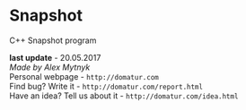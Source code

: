 # Snapshot
C++ Snapshot program

__last update__ - 20.05.2017  
_Made by Alex Mytnyk_  
Personal webpage - `http://domatur.com`  
Find bug? Write it - `http://domatur.com/report.html`  
Have an idea? Tell us about it - `http://domatur.com/idea.html`
